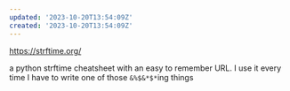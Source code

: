 ```yaml
---
updated: '2023-10-20T13:54:09Z'
created: '2023-10-20T13:54:09Z'
---
```

https://strftime.org/

a python strftime cheatsheet with an easy to remember URL. I use it every time I have to write one of those `&%$&*$*`ing things
